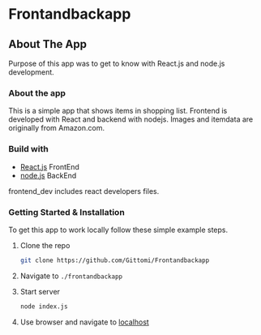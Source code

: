 # Frontandbackapp

## About The App

Purpose of this app was to get to know with React.js and node.js development.

### About the app

This is a simple app that shows items in shopping list. Frontend
is developed with React and backend with nodejs. 
Images and itemdata are originally from Amazon.com.

### Build with

* [React.js](https://reactjs.org/) FrontEnd
* [node.js](https://nodejs.dev/en/) BackEnd

frontend_dev includes react developers files. 

### Getting Started & Installation

To get this app to work locally follow these simple example steps.

1. Clone the repo
   ```sh
   git clone https://github.com/Gittomi/Frontandbackapp
   ```
2. Navigate to `./frontandbackapp`
  
3. Start server 
   ```sh
   node index.js
   ```
4. Use browser and navigate to [localhost](http://localhost:3001)

